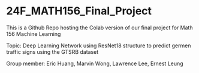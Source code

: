 # 24F_MATH156_Final_Project
This is a Github Repo hosting the Colab version of our final project for Math 156 Machine Learning

Topic: Deep Learning Network using ResNet18 structure to predict germen traffic signs using the GTSRB dataset

Group member: Eric Huang, Marvin Wong, Lawrence Lee, Ernest Leung
